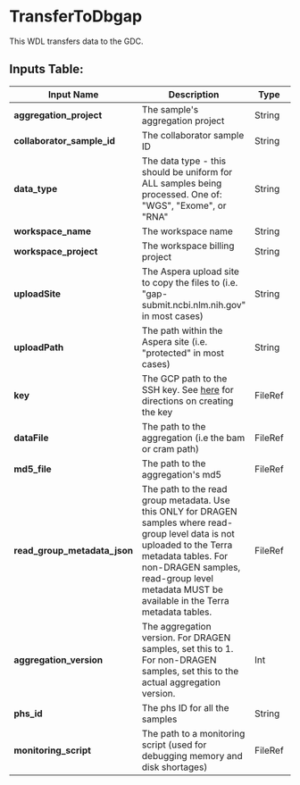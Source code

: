 # TransferToDbgap

This WDL transfers data to the GDC. 

## Inputs Table: 
| Input Name                   | Description                                                                                                                                                                                                                                       | Type    | Required | Default   |
|------------------------------|---------------------------------------------------------------------------------------------------------------------------------------------------------------------------------------------------------------------------------------------------|---------|----------|-----------|
| **aggregation_project**      | The sample's aggregation project                                                                                                                                                                                                                  | String  | Yes      | N/A       |
| **collaborator_sample_id**   | The collaborator sample ID                                                                                                                                                                                                                        | String  | Yes      | N/A       |
| **data_type**                | The data type - this should be uniform for ALL samples being processed. One of: "WGS", "Exome", or "RNA"                                                                                                                                          | String  | Yes      | N/A       |
| **workspace_name**           | The workspace name                                                                                                                                                                                                                                | String  | Yes      | N/A       |
| **workspace_project**        | The workspace billing project                                                                                                                                                                                                                     | String  | Yes      | N/A       |
| **uploadSite**               | The Aspera upload site to copy the files to (i.e. "gap-submit.ncbi.nlm.nih.gov" in most cases)                                                                                                                                                    | String  | Yes      | N/A       |
| **uploadPath**               | The path within the Aspera site (i.e. "protected" in most cases)                                                                                                                                                                                  | String  | Yes      | N/A       |
| **key**                      | The GCP path to the SSH key. See [here](https://github.com/broadinstitute/submissions?tab=readme-ov-file#ssh-key-creation-and-usage-guide) for directions on creating the key                                                                     | FileRef | Yes      | N/A       |
| **dataFile**                 | The path to the aggregation (i.e the bam or cram path)                                                                                                                                                                                            | FileRef | Yes      | N/A       |
| **md5_file**                 | The path to the aggregation's md5                                                                                                                                                                                                                 | FileRef | Yes      | N/A       |
| **read_group_metadata_json** | The path to the read group metadata. Use this ONLY for DRAGEN samples where read-group level data is not uploaded to the Terra metadata tables. For non-DRAGEN samples, read-group level metadata MUST be available in the Terra metadata tables. | FileRef | No       | N/A       |
| **aggregation_version**      | The aggregation version. For DRAGEN samples, set this to 1. For non-DRAGEN samples, set this to the actual aggregation version.                                                                                                                   | Int     | Yes      | N/A       |
| **phs_id**                   | The phs ID for all the samples                                                                                                                                                                                                                    | String  | Yes      | N/A       |
| **monitoring_script**        | The path to a monitoring script (used for debugging memory and disk shortages)                                                                                                                                                                    | FileRef | No       | N/A       |
